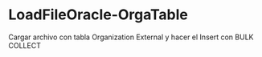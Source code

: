 # LoadFileOracle-OrgaTable
Cargar archivo con tabla Organization External y hacer el Insert con BULK COLLECT
